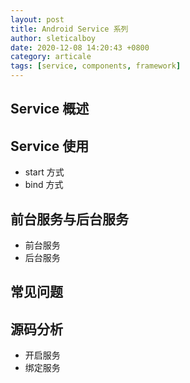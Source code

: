 ```yaml
---
layout: post
title: Android Service 系列
author: sleticalboy
date: 2020-12-08 14:20:43 +0800
category: articale
tags: [service, components, framework]
---
```


## Service 概述



## Service 使用

- start 方式
- bind 方式

## 前台服务与后台服务

- 前台服务
- 后台服务

## 常见问题

## 源码分析

- 开启服务
- 绑定服务